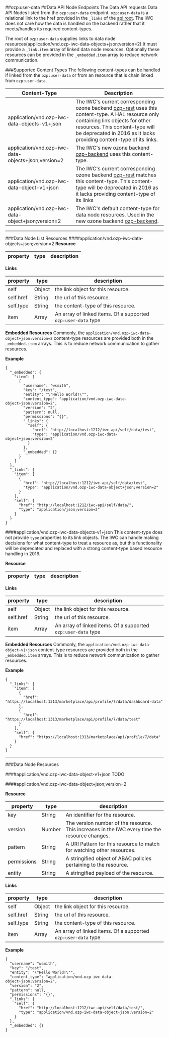 ##ozp:user-data
##Data API Node Endpoints
The Data API requests Data API Nodes listed from the `ozp:user-data` endpoint. `ozp:user-data` is a relational link to
the href provided in the `_links` of the [api root](overview.md). The IWC does not care how the data is handled on the 
backend rather that it meets/handles its required content-types.

The root of `ozp:user-data` supplies links to data node resources(application/vnd.ozp-iwc-data-objects+json;version=2).It must provide a 
`_link.item` array of linked data node resources. Optionally these resources can be provided in the `_embedded.item` array
to reduce network communication.


###Supported Content Types
The following content-types can be handled if linked from the `ozp:user-data` or from an resource that is chain linked from 
`ozp:user-data`.

| Content-Type| Description|
|-------------|------------|
|application/vnd.ozp-iwc-data-objects-v1+json| The IWC's current corresponding ozone backend [ozp-rest](https://github.com/ozone-development/ozp-rest) uses this content-type. A HAL resource only containing link objects for other resources. This content-type will be deprecated in 2016 as it lacks providing content-type of its links.|
|application/vnd.ozp-iwc-data-objects+json;version=2| The IWC's new ozone backend [ozp-backend](https://github.com/ozone-development/ozp-backend) uses this content-type.|
|application/vnd.ozp-iwc-data-object-v1+json| The IWC's current corresponding ozone backend [ozp-rest](https://github.com/ozone-development/ozp-rest) matches this content-type. This content-type will be deprecated in 2016 as it lacks providing content-type of its links|
|application/vnd.ozp-iwc-data-object+json;version=2| The IWC's default content-type for data node resources. Used in the new ozone backend [ozp-backend](https://github.com/ozone-development/ozp-backend).|

***
###Data Node List Resources
####application/vnd.ozp-iwc-data-objects+json;version=2
**Resource**

| property | type    | description                               |
|------------|---------|-------------------------------------------|

**Links**

| property   | type    | description                               |
|------------|---------|-------------------------------------------|
|  self                   | Object  | the link object for this resource.        |
|  self.href              | String  | the url of this resource.                 |
|  self.type              | String  | the content-type of this resource.        |
|  item                   | Array   | An array of linked items. Of a supported `ozp:user-data` type|


**Embedded Resources**
Commonly, the `application/vnd.ozp-iwc-data-object+json;version=2` content-type resources are provided both in the 
`_embedded.item` arrays. This is to reduce network communication to gather resources.


**Example**
```
{
  "_embedded": {
    "item": [
      {
        "username": "wsmith",
        "key": "/test",
        "entity": "\"Hello World!\"",
        "content_type": "application/vnd.ozp-iwc-data-object+json;version=2",
        "version": "2",
        "pattern": null,
        "permissions": "{}",
        "_links": {
          "self": {
            "href": "http://localhost:1212/iwc-api/self/data/test",
            "type": "application/vnd.ozp-iwc-data-object+json;version=2"
          }
        },
        "_embedded": {}
      }
    ]
  },
  "_links": {
    "item": [
      {
        "href": "http://localhost:1212/iwc-api/self/data/test",
        "type": "application/vnd.ozp-iwc-data-object+json;version=2"
      }
    ],
    "self": {
      "href": "http://localhost:1212/iwc-api/self/data/",
      "type": "application/json;version=2"
    }
  }
}
```

####application/vnd.ozp-iwc-data-objects-v1+json
This content-type does not provide `type` properties to its link objects. The IWC can handle making decisions
for what content-type to treat a resource as, but this functionality will be deprecated and replaced with a strong
content-type based resource handling in 2016.

**Resource**

| property | type    | description                               |
|------------|---------|-------------------------------------------|

**Links**

| property   | type    | description                               |
|------------|---------|-------------------------------------------|
|  self                   | Object  | the link object for this resource.        |
|  self.href              | String  | the url of this resource.                 |
|  item                   | Array   | An array of linked items. Of a supported `ozp:user-data` type|

**Embedded Resources**
Commonly, the `application/vnd.ozp-iwc-data-object-v1+json` content-type resources are provided both in the 
`_embedded.item` arrays. This is to reduce network communication to gather resources.

**Example**
```
{
  "_links": {
    "item": [
      {
        "href": "https://localhost:1313/marketplace/api/profile/7/data/dashboard-data"
      },
      {
        "href": "https://localhost:1313/marketplace/api/profile/7/data/test"
      }
    ],
    "self": {
      "href": "https://localhost:1313/marketplace/api/profile/7/data"
    }
  }
}
```
***

###Data Node Resources

####application/vnd.ozp-iwc-data-object-v1+json
TODO

####application/vnd.ozp-iwc-data-object+json;version=2

**Resource**

| property   | type    | description                               |
|------------|---------|-------------------------------------------|
| key        | String  | An identifier for the resource.           |
| version    | Number  | The version number of the resource. This increases in the IWC every time the resource changes.|
| pattern    | String  | A URI Pattern for this resource to match for watching other resources.|
| permissions| String  | A stringified object of ABAC policies pertaining to the resource.|
| entity     | String  | A stringified payload of the resource.    |


**Links**

| property                | type    | description                               |
|-------------------------|---------|-------------------------------------------|
|  self                   | Object  | the link object for this resource.        |
|  self.href              | String  | the url of this resource.                 |
|  self.type              | String  | the content-type of this resource.        |
|  item                   | Array   | An array of linked items. Of a supported `ozp:user-data` type|

**Example**
```
{
  "username": "wsmith",
  "key": "/test",
  "entity": "\"Hello World!\"",
  "content_type": "application/vnd.ozp-iwc-data-object+json;version=2",
  "version": "2",
  "pattern": null,
  "permissions": "{}",
  "_links": {
    "self": {
      "href": "http://localhost:1212/iwc-api/self/data/test/",
      "type": "application/vnd.ozp-iwc-data-object+json;version=2"
    }
  },
  "_embedded": {}
}
```